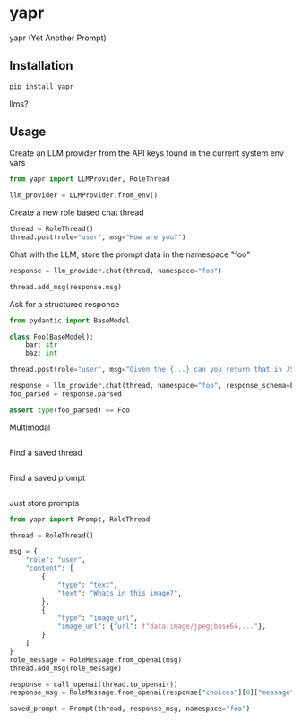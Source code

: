 # yapr

yapr (Yet Another Prompt)

## Installation

```sh
pip install yapr
```

llms?

## Usage

Create an LLM provider from the API keys found in the current system env vars

```python
from yapr import LLMProvider, RoleThread

llm_provider = LLMProvider.from_env()
```

Create a new role based chat thread

```python
thread = RoleThread()
thread.post(role="user", msg="How are you?")
```

Chat with the LLM, store the prompt data in the namespace "foo"

```python
response = llm_provider.chat(thread, namespace="foo")

thread.add_msg(response.msg)
```

Ask for a structured response

```python
from pydantic import BaseModel

class Foo(BaseModel):
    bar: str
    baz: int

thread.post(role="user", msg="Given the {...} can you return that in JSON?")

response = llm_provider.chat(thread, namespace="foo", response_schema=Foo)
foo_parsed = response.parsed

assert type(foo_parsed) == Foo
```

Multimodal

```python

```

Find a saved thread

```python

```

Find a saved prompt

```python

```

Just store prompts

```python
from yapr import Prompt, RoleThread

thread = RoleThread()

msg = {
    "role": "user",
    "content": [
        {
            "type": "text",
            "text": "Whats in this image?",
        },
        {
            "type": "image_url",
            "image_url": {"url": f"data:image/jpeg;base64,..."},
        }
    ]
}
role_message = RoleMessage.from_openai(msg)
thread.add_msg(role_message)

response = call_openai(thread.to_openai())
response_msg = RoleMessage.from_openai(response["choices"][0]["message"])

saved_prompt = Prompt(thread, response_msg, namespace="foo")
```
